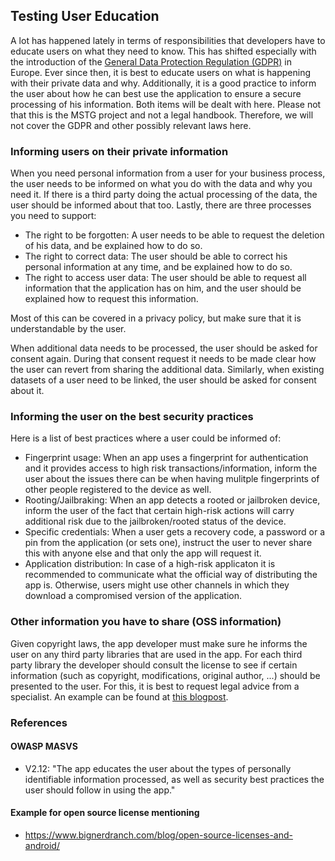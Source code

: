 ## Testing User Education
A lot has happened lately in terms of responsibilities that developers have to educate users on what they need to know.
This has shifted especially with the introduction of the [General Data Protection Regulation (GDPR)](https://gdpr-info.eu/ "GDPR") in Europe. Ever since then, it is best to educate users on what is happening with their private data and why.
Additionally, it is a good practice to inform the user about how he can best use the application to ensure a secure processing of his information.
Both items will be dealt with here. Please not that this is the MSTG project and not a legal handbook. Therefore, we will not cover the GDPR and other possibly relevant laws here.


### Informing users on their private information
When you need personal information from a user for your business process, the user needs to be informed on what you do with the data and why you need it. If there is a third party doing the actual processing of the data, the user should be informed about that too. Lastly, there are three processes you need to support:
- The right to be forgotten: A user needs to be able to request the deletion of his data, and be explained how to do so.
- The right to correct data: The user should be able to correct his personal information at any time, and be explained how to do so.
- The right to access user data: The user should be able to request all information that the application has on him, and the user should be explained how to request this information.

Most of this can be covered in a privacy policy, but make sure that it is understandable by the user.

When additional data needs to be processed, the user should be asked for consent again. During that consent request it needs to be made clear how the user can revert from sharing the additional data. Similarly, when existing datasets of a user need to be linked, the user should be asked for consent about it.


### Informing the user on the best security practices
Here is a list of best practices where a user could be informed of:
- Fingerprint usage: When an app uses a fingerprint for authentication and it provides access to high risk transactions/information, inform the user about the issues there can be when having mulitple fingerprints of other people registered to the device as well.
- Rooting/Jailbraking: When an app detects a rooted or jailbroken device, inform the user of the fact that certain high-risk actions will carry additional risk due to the jailbroken/rooted status of the device.
- Specific credentials: When a user gets a recovery code, a password or a pin from the application (or sets one), instruct the user to never share this with anyone else and that only the app will request it.
- Application distribution: In case of a high-risk applicaton it is recommended to communicate what the official way of distributing the app is. Otherwise, users might use other channels in which they download a compromised version of the application.

### Other information you have to share (OSS information)
Given copyright laws, the app developer must make sure he informs the user on any third party libraries that are used in the app. For each third party library the developer should consult the license to see if certain information (such as copyright, modifications, original author, ...) should be presented to the user. For this, it is best to request legal advice from a specialist. An example can be found at [this blogpost](https://www.bignerdranch.com/blog/open-source-licenses-and-android/ "Example on license overview").

### References

#### OWASP MASVS

- V2.12: "The app educates the user about the types of personally identifiable information processed, as well as security best practices the user should follow in using the app."

#### Example for open source license mentioning

- https://www.bignerdranch.com/blog/open-source-licenses-and-android/
